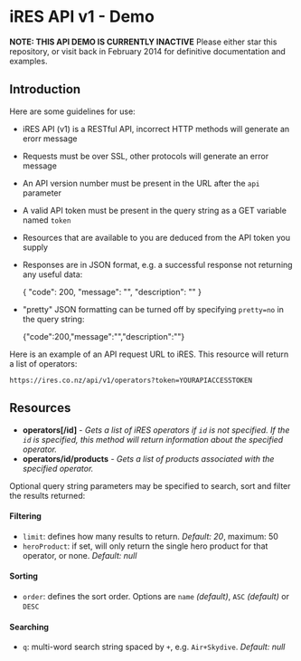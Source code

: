 # iRES API v1 - Demo

**NOTE: THIS API DEMO IS CURRENTLY INACTIVE**
Please either star this repository, or visit back in February 2014 for definitive documentation and examples.

## Introduction

Here are some guidelines for use:
- iRES API (v1) is a RESTful API, incorrect HTTP methods will generate an erorr message
- Requests must be over SSL, other protocols will generate an error message
- An API version number must be present in the URL after the `api` parameter
- A valid API token must be present in the query string as a GET variable named `token`
- Resources that are available to you are deduced from the API token you supply
- Responses are in JSON format, e.g. a successful response not returning any useful data:

	{
		"code": 200,
		"message": "",
		"description": ""
	}
	
- "pretty" JSON formatting can be turned off by specifying `pretty=no` in the query string:

	{"code":200,"message":"","description":""}
	
Here is an example of an API request URL to iRES. This resource will return a list of operators:

    https://ires.co.nz/api/v1/operators?token=YOURAPIACCESSTOKEN

## Resources
- **operators[/id]** - *Gets a list of iRES operators if `id` is not specified. If the `id` is specified, this method will return information about the specified operator.*
- **operators/id/products** - *Gets a list of products associated with the specified operator.*

Optional query string parameters may be specified to search, sort and filter the results returned:

#### Filtering
- `limit`: defines how many results to return. *Default: 20*, maximum: 50
- `heroProduct`: if set, will only return the single hero product for that operator, or none. *Default: null*

#### Sorting
- `order`: defines the sort order. Options are `name` *(default)*, `ASC` *(default)* or `DESC`

#### Searching
- `q`: multi-word search string spaced by `+`, e.g. `Air+Skydive`. *Default: null*


